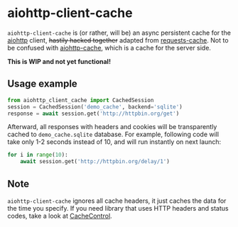 # aiohttp-client-cache

`aiohttp-client-cache` is (or rather, will be) an async persistent cache for the
[aiohttp](https://docs.aiohttp.org) client, ~~hastily hacked together~~ adapted from
[requests-cache](https://github.com/reclosedev/requests-cache).
Not to be confused with [aiohttp-cache](https://github.com/cr0hn/aiohttp-cache), which is a cache
for the server side.

**This is WIP and not yet functional!**


## Usage example

```python
from aiohttp_client_cache import CachedSession
session = CachedSession('demo_cache', backend='sqlite')
response = await session.get('http://httpbin.org/get')
```

Afterward, all responses with headers and cookies will be transparently cached to
`demo_cache.sqlite` database. For example, following code will take only
1-2 seconds instead of 10, and will run instantly on next launch:

```python
for i in range(10):
    await session.get('http://httpbin.org/delay/1')
```

## Note

`aiohttp-client-cache` ignores all cache headers, it just caches the data for the time you specify.
If you need library that uses HTTP headers and status codes, take a look at
[CacheControl](https://github.com/ionrock/cachecontrol).
